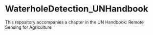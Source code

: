 # WaterholeDetection_UNHandbook
This repository accompanies a chapter in the UN Handbook: Remote Sensing for Agriculture
